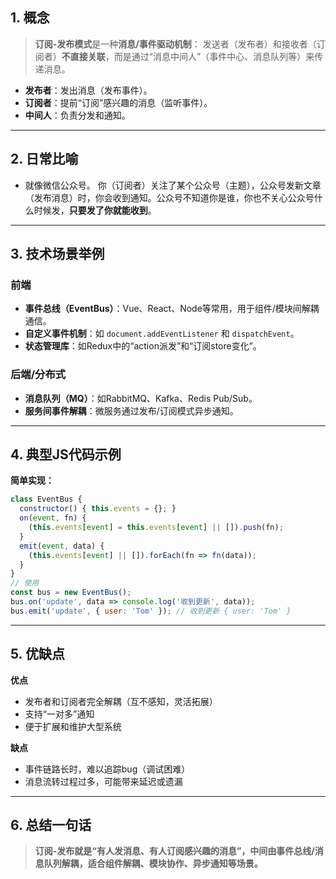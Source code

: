 ## 1. 概念

> **订阅-发布模式**是一种**消息/事件驱动机制**：
> 发送者（发布者）和接收者（订阅者）**不直接关联**，而是通过“消息中间人”（事件中心、消息队列等）来传递消息。

* **发布者**：发出消息（发布事件）。
* **订阅者**：提前“订阅”感兴趣的消息（监听事件）。
* **中间人**：负责分发和通知。

---

## 2. 日常比喻

* 就像微信公众号。
  你（订阅者）关注了某个公众号（主题），公众号发新文章（发布消息）时，你会收到通知。公众号不知道你是谁，你也不关心公众号什么时候发，**只要发了你就能收到**。

---

## 3. 技术场景举例

### 前端

* **事件总线（EventBus）**：Vue、React、Node等常用，用于组件/模块间解耦通信。
* **自定义事件机制**：如 `document.addEventListener` 和 `dispatchEvent`。
* **状态管理库**：如Redux中的“action派发”和“订阅store变化”。

### 后端/分布式

* **消息队列（MQ）**：如RabbitMQ、Kafka、Redis Pub/Sub。
* **服务间事件解耦**：微服务通过发布/订阅模式异步通知。

---

## 4. 典型JS代码示例

**简单实现：**

```js
class EventBus {
  constructor() { this.events = {}; }
  on(event, fn) {
    (this.events[event] = this.events[event] || []).push(fn);
  }
  emit(event, data) {
    (this.events[event] || []).forEach(fn => fn(data));
  }
}
// 使用
const bus = new EventBus();
bus.on('update', data => console.log('收到更新', data));
bus.emit('update', { user: 'Tom' }); // 收到更新 { user: 'Tom' }
```

---

## 5. 优缺点

**优点**

* 发布者和订阅者完全解耦（互不感知，灵活拓展）
* 支持“一对多”通知
* 便于扩展和维护大型系统

**缺点**

* 事件链路长时，难以追踪bug（调试困难）
* 消息流转过程过多，可能带来延迟或遗漏

---

## 6. 总结一句话

> **订阅-发布就是“有人发消息、有人订阅感兴趣的消息”，中间由事件总线/消息队列解耦，适合组件解耦、模块协作、异步通知等场景。**

